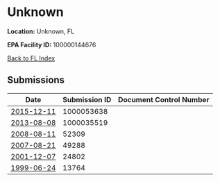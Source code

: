 # Unknown

**Location:** Unknown, FL

**EPA Facility ID:** 100000144676

[Back to FL Index](../../index.md)

## Submissions

| Date | Submission ID | Document Control Number |
|------|--------------|-------------------------|
| [2015-12-11](submissions/1000053638.md) | 1000053638 |  |
| [2013-08-08](submissions/1000035519.md) | 1000035519 |  |
| [2008-08-11](submissions/52309.md) | 52309 |  |
| [2007-08-21](submissions/49288.md) | 49288 |  |
| [2001-12-07](submissions/24802.md) | 24802 |  |
| [1999-06-24](submissions/13764.md) | 13764 |  |
